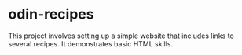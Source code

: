 # odin-recipes

This project involves setting up a simple website that includes links to several recipes. It demonstrates basic HTML skills.

